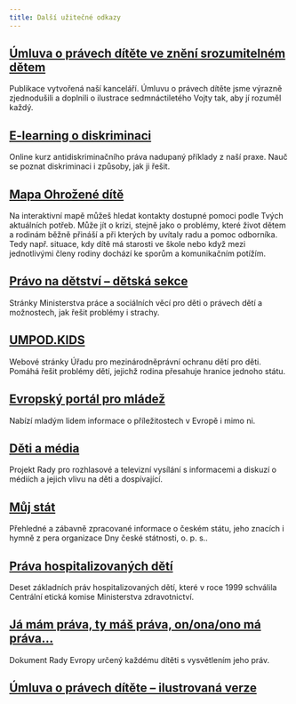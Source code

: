 ```yaml
---
title: Další užitečné odkazy
---
```

## [Úmluva o právech dítěte ve znění srozumitelném dětem](/media/umluva_o_pravech_ditete_web_pdf.pdf)

Publikace vytvořená naší kanceláří. Úmluvu o právech dítěte jsme výrazně zjednodušili a doplnili o ilustrace sedmnáctiletého Vojty tak, aby jí rozuměl každý. 

## [E-learning o diskriminaci](https://diskriminace.netventic.net)

Online kurz antidiskriminačního práva nadupaný příklady z naší praxe. Nauč se poznat diskriminaci i způsoby, jak ji řešit. 

## [Mapa Ohrožené dítě](ohrozenedite.cz)

Na interaktivní mapě můžeš hledat kontakty dostupné pomoci podle Tvých aktuálních potřeb. Může jít o krizi, stejně jako o problémy, které život dětem a rodinám běžně přináší a při kterých by uvítaly radu a pomoc odborníka. Tedy např. situace, kdy dítě má starosti ve škole nebo když mezi jednotlivými členy rodiny dochází ke sporům a komunikačním potížím.

## [Právo na dětství – dětská sekce](pravonadetstvi.cz/deti/)

Stránky Ministerstva práce a sociálních věcí pro děti o právech dětí a možnostech, jak řešit problémy i strachy.

## [UMPOD.KIDS](https://kids.umpod.cz/)

Webové stránky Úřadu pro mezinárodněprávní ochranu dětí pro děti. Pomáhá řešit problémy dětí, jejichž rodina přesahuje hranice jednoho státu.

## [Evropský portál pro mládež](www.europa.eu/youth/home_cs)

Nabízí mladým lidem informace o příležitostech v Evropě i mimo ni.

## [Děti a média](www.deti-a-media.cz)

Projekt Rady pro rozhlasové a televizní vysílání s informacemi a diskuzí o médiích a jejich vlivu na děti a dospívající.

## [Můj stát](http://www.mujstat.cz/muj_stat.aspx)

Přehledné a zábavně zpracované informace o českém státu, jeho znacích i hymně z pera organizace Dny české státnosti, o. p. s..

## [Práva hospitalizovaných dětí](www.mpsv.cz/web/cz/prava-hospitalizovanych-deti)

Deset základních práv hospitalizovaných dětí, které v roce 1999 schválila Centrální etická komise Ministerstva zdravotnictví.

## [Já mám práva, ty máš práva, on/ona/ono má práva…](https://www.coe.int/t/dg3/children/News/20th%20Anniversary%20UN%20CRC_files/BrochureCR_Cz.pdf)

Dokument Rady Evropy určený každému dítěti s vysvětlením jeho práv.

## [Úmluva o právech dítěte – ilustrovaná verze](http://www.pravonadetstvi.cz/tvoje-prava/umluva-o-pravech-ditete-1/prava-deti/ilustrovana-umluva-o-pravech-ditete/)